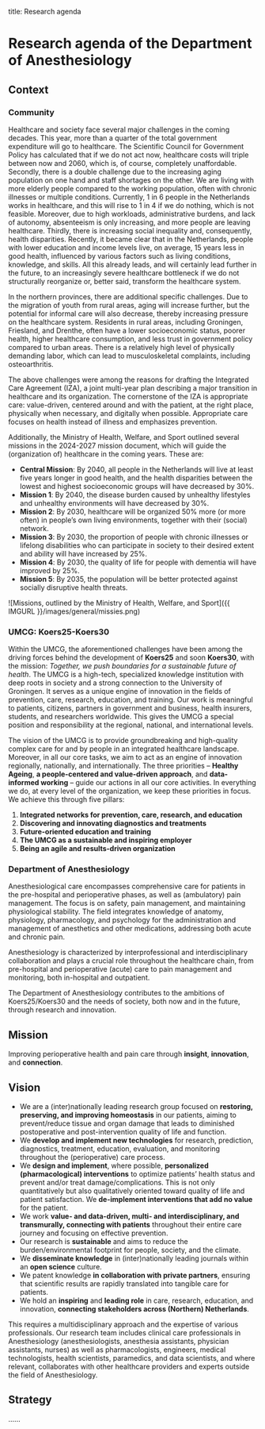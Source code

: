 title: Research agenda
# Research agenda of the Department of Anesthesiology

## Context
### Community
Healthcare and society face several major challenges in the coming decades. This year, more than a quarter of the total government expenditure will go to healthcare. The Scientific Council for Government Policy has calculated that if we do not act now, healthcare costs will triple between now and 2060, which is, of course, completely unaffordable. Secondly, there is a double challenge due to the increasing aging population on one hand and staff shortages on the other. We are living with more elderly people compared to the working population, often with chronic illnesses or multiple conditions. Currently, 1 in 6 people in the Netherlands works in healthcare, and this will rise to 1 in 4 if we do nothing, which is not feasible. Moreover, due to high workloads, administrative burdens, and lack of autonomy, absenteeism is only increasing, and more people are leaving healthcare. Thirdly, there is increasing social inequality and, consequently, health disparities. Recently, it became clear that in the Netherlands, people with lower education and income levels live, on average, 15 years less in good health, influenced by various factors such as living conditions, knowledge, and skills. All this already leads, and will certainly lead further in the future, to an increasingly severe healthcare bottleneck if we do not structurally reorganize or, better said, transform the healthcare system.

In the northern provinces, there are additional specific challenges. Due to the migration of youth from rural areas, aging will increase further, but the potential for informal care will also decrease, thereby increasing pressure on the healthcare system. Residents in rural areas, including Groningen, Friesland, and Drenthe, often have a lower socioeconomic status, poorer health, higher healthcare consumption, and less trust in government policy compared to urban areas. There is a relatively high level of physically demanding labor, which can lead to musculoskeletal complaints, including osteoarthritis.

The above challenges were among the reasons for drafting the Integrated Care Agreement (IZA), a joint multi-year plan describing a major transition in healthcare and its organization. The cornerstone of the IZA is appropriate care: value-driven, centered around and with the patient, at the right place, physically when necessary, and digitally when possible. Appropriate care focuses on health instead of illness and emphasizes prevention.

Additionally, the Ministry of Health, Welfare, and Sport outlined several missions in the 2024-2027 mission document, which will guide the (organization of) healthcare in the coming years. These are:
- **Central Mission**: By 2040, all people in the Netherlands will live at least five years longer in good health, and the health disparities between the lowest and highest socioeconomic groups will have decreased by 30%.
- **Mission 1**: By 2040, the disease burden caused by unhealthy lifestyles and unhealthy environments will have decreased by 30%.
- **Mission 2**: By 2030, healthcare will be organized 50% more (or more often) in people’s own living environments, together with their (social) network.
- **Mission 3**: By 2030, the proportion of people with chronic illnesses or lifelong disabilities who can participate in society to their desired extent and ability will have increased by 25%.
- **Mission 4**: By 2030, the quality of life for people with dementia will have improved by 25%.
- **Mission 5**: By 2035, the population will be better protected against socially disruptive health threats.

![Missions, outlined by the Ministry of Health, Welfare, and Sport]({{ IMGURL }}/images/general/missies.png) 

### UMCG: Koers25-Koers30
Within the UMCG, the aforementioned challenges have been among the driving forces behind the development of **Koers25** and soon **Koers30**, with the mission: *Together, we push boundaries for a sustainable future of health*. The UMCG is a high-tech, specialized knowledge institution with deep roots in society and a strong connection to the University of Groningen. It serves as a unique engine of innovation in the fields of prevention, care, research, education, and training. Our work is meaningful to patients, citizens, partners in government and business, health insurers, students, and researchers worldwide. This gives the UMCG a special position and responsibility at the regional, national, and international levels.

The vision of the UMCG is to provide groundbreaking and high-quality complex care for and by people in an integrated healthcare landscape. Moreover, in all our core tasks, we aim to act as an engine of innovation regionally, nationally, and internationally. The three priorities – **Healthy Ageing**, **a people-centered and value-driven approach**, and **data-informed working** – guide our actions in all our core activities. In everything we do, at every level of the organization, we keep these priorities in focus. We achieve this through five pillars:
1. **Integrated networks for prevention, care, research, and education**
2. **Discovering and innovating diagnostics and treatments**
3. **Future-oriented education and training**
4. **The UMCG as a sustainable and inspiring employer**
5. **Being an agile and results-driven organization**

### Department of Anesthesiology
Anesthesiological care encompasses comprehensive care for patients in the pre-hospital and perioperative phases, as well as (ambulatory) pain management. The focus is on safety, pain management, and maintaining physiological stability. The field integrates knowledge of anatomy, physiology, pharmacology, and psychology for the administration and management of anesthetics and other medications, addressing both acute and chronic pain.

Anesthesiology is characterized by interprofessional and interdisciplinary collaboration and plays a crucial role throughout the healthcare chain, from pre-hospital and perioperative (acute) care to pain management and monitoring, both in-hospital and outpatient.

The Department of Anesthesiology contributes to the ambitions of Koers25/Koers30 and the needs of society, both now and in the future, through research and innovation.

## Mission
Improving perioperative health and pain care through **insight**, **innovation**, and **connection**.

## Vision
- We are a (inter)nationally leading research group focused on **restoring, preserving, and improving homeostasis** in our patients, aiming to prevent/reduce tissue and organ damage that leads to diminished postoperative and post-intervention quality of life and function.
- We **develop and implement new technologies** for research, prediction, diagnostics, treatment, education, evaluation, and monitoring throughout the (perioperative) care process.
- We **design and implement**, where possible, **personalized (pharmacological) interventions** to optimize patients’ health status and prevent and/or treat damage/complications. This is not only quantitatively but also qualitatively oriented toward quality of life and patient satisfaction. We **de-implement interventions that add no value** for the patient.
- We work **value- and data-driven, multi- and interdisciplinary, and transmurally, connecting with patients** throughout their entire care journey and focusing on effective prevention.
- Our research is **sustainable** and aims to reduce the burden/environmental footprint for people, society, and the climate.
- We **disseminate knowledge** in (inter)nationally leading journals within an **open science** culture.
- We patent knowledge **in collaboration with private partners**, ensuring that scientific results are rapidly translated into tangible care for patients.
- We hold an **inspiring** and **leading role** in care, research, education, and innovation, **connecting stakeholders across (Northern) Netherlands**.

This requires a multidisciplinary approach and the expertise of various professionals. Our research team includes clinical care professionals in Anesthesiology (anesthesiologists, anesthesia assistants, physician assistants, nurses) as well as pharmacologists, engineers, medical technologists, health scientists, paramedics, and data scientists, and where relevant, collaborates with other healthcare providers and experts outside the field of Anesthesiology.

## Strategy
......